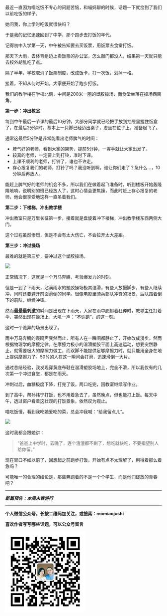 最近一直因为喵吃饭不专心的问题苦恼，和喵妈聊的时候，话题一下就岔到了我们以前吃饭的样子。

她问我，你上学时吃饭就很快吗？

于是我的记忆迅速回到了中学，那个跑步去打饭的年代。

记得初中入学第一天，中午被告知要去买饭票，用饭票去食堂打饭。

那天下大雨，去体育组边上卖饭票的办公室，怎么敲门都没人，结果第一天就只能去校外胡乱吃了点。

隔了半年，学校取消了饭票制度，改成饭卡，打一次饭，划掉一格。

接着，不知从何时开始，大家便开始了跑步打饭。

我们的教学楼在学校北侧，中间是200米一圈的塑胶操场，而食堂坐落在操场西南角。

**第一步：冲出教室**

每到中午最后一节课的最后10分钟，大部分同学就已经把手放到抽屉里握住饭盒了，在最后2分钟时，基本上一只脚已经迈出桌子，虚坐在位子上，准备起飞了。

通常这最后5分钟是非常能看出老师脾气的时间：

* 脾气好的老师，看到大家的架势，提前5分钟，一挥手就让大家出发了。
* 较真的老师，一定要上到打铃，准时下课。
* 上课不顺利的老师，打铃了，谁也不许走。
* 存心报复我们的老师，打铃了吗？我没听到啊，谁让你们走了？急什么...，10分钟后再放人。

能赶上脾气好的老师的机会不多，所以我们在做着起飞准备时，听到楼板开始轰隆隆地响，说明别的班已经放人了，这时心情会更焦躁，而此时赶上存心报复的老师，他会很享受地这样一直吊着我们。

**第二步：下楼梯，冲出教学楼**

冲出教室只是万里长征第一步，接着就是盘旋着冲下楼梯，冲出教学楼东西两侧大门。

这个过程虽然惨烈，但是不会有太大伤亡，不会拉开太大差距。

**第三步：冲过操场**

最难的就是第三步，要冲过这个塑胶操场。

![](http://upload-images.jianshu.io/upload_images/51001-ba0213e870fffa92.jpg)

正常情况下，这就是一个万马奔腾，考验爆发力的时刻。

但是一到了下雨天，沾满雨水的塑胶操场极其湿滑，有些人放慢脚步，有些人继续冲，同时还要避开前面滑倒的同学。很像电影里骑兵部队冲锋的场景，后队踏着倒下的前队，继续冲锋。

然而**最最最刺激**的瞬间是出现在下雨天，大家在雨中趔趄着狂奔时，教导主任打着伞，突然出现在操场上，大吼一声：“不许跑”，的这一刻。

这时一个诡异的场景出现了。

雨中万马奔腾的轰鸣声戛然而止，所有人在一瞬间都静止了，开始改成漫步。然而根据物理学的摩擦定律，在摩擦力极小的湿滑塑胶平面上高速运动，想要突然静止，就需要极大的摩擦力做工，而双脚不能提供足够摩擦力时，就只能用全身在地上提供摩擦力了。50%的人在这一瞬间会打滑，迅速滑倒一大片。

通过总结经验，我发现穿黄底布鞋在湿滑塑胶场地上，完全不滑，所以我仅有的几次第一个冲进食堂，都是在雨天。

冲刺过后，血糖极度下降，打完了饭，两口吃完，回教室继续写作业。

到了高中，帮孙炜宁打饭，也不用着急去了，虽然晚点，但也能打上饭。每天中午，透过窗户看着这壮观的打饭景象，依然叹为观止。

喵吃饭慢，看到我吃她爱吃的菜，总会冲我喊：“给我留点儿”。

![](http://upload-images.jianshu.io/upload_images/51001-b1fbecf2b4fa29d6.jpg)

这时我都会跟她讲：

>“爸爸上中学时，去晚了，连个渣渣都不剩了，想吃就快吃，不要指望别人给你留。”

现在胃口不如以前了，回想起之前跑步打饭，开始有点不太理解了，用得着那么着急吗？

可能唯一的合理的结论是，那些奔跑着的不是一个个学生，而是他们绽放的青春吧？

***

***新篇预告：本周末春游行***

***


**个人微信公众号，长按二维码加关注，或搜索：momiaojushi**

**喜欢作者写写哪些话题，可以公众号留言**

![](https://github.com/jiluofu/jiluofu.github.com/raw/master/momiaojushi/static/qrcode.jpg)